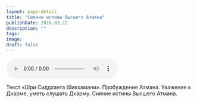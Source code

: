 ```yaml
---
layout: page-detail
title: "Сияние истины Высшего Атмана"
publishDate: 2016.03.22
description: ""
tags:
image:
draft: false
---
```


<audio title="2016.03.22 - Сияние истины Высшего Атмана.mp3" src="https://filer-api.advayta.org/v1.0/public/files/73418" controls=""></audio>

 Текст «Шри Сиддханта Шикхамани». Пробуждение Атмана. Уважение к Дхарме, уметь слушать Дхарму. Сияние истины Высшего Атмана. 

  
